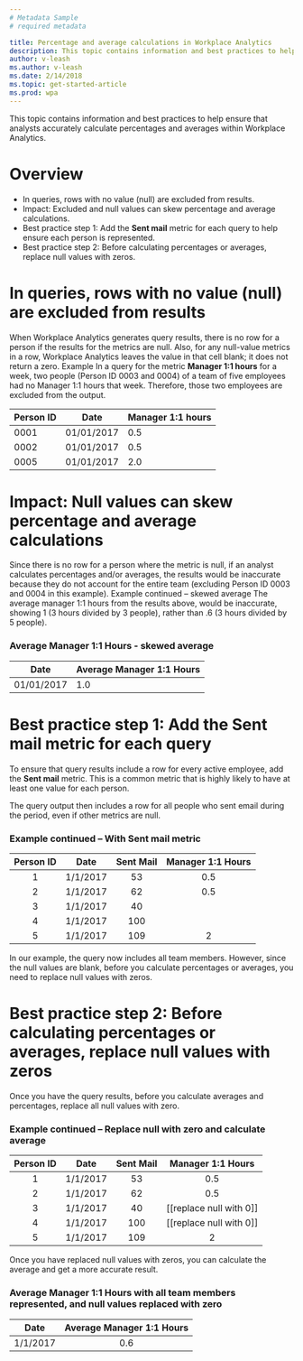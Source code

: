 ```yaml
---
# Metadata Sample
# required metadata

title: Percentage and average calculations in Workplace Analytics
description: This topic contains information and best practices to help ensure that analysts accurately calculate percentages and averages within Workplace Analytics. 
author: v-leash
ms.author: v-leash
ms.date: 2/14/2018
ms.topic: get-started-article
ms.prod: wpa
---
```


This topic contains information and best practices to help ensure that analysts accurately calculate percentages and averages within Workplace Analytics.
# Overview
* In queries, rows with no value (null) are excluded from results.
* Impact: Excluded and null values can skew percentage and average calculations.
* Best practice step 1: Add the **Sent mail** metric for each query to help ensure each person is represented.
* Best practice step 2: Before calculating percentages or averages, replace null values with zeros.

# In queries, rows with no value (null) are excluded from results
When Workplace Analytics generates query results, there is no row for a person if the results for the metrics are null. Also, for any null-value metrics in a row, Workplace Analytics leaves the value in that cell blank; it does not return a zero.
Example In a query for the metric **Manager 1:1 hours**  for a week, two people (Person ID 0003 and 0004) of a team of five employees had no Manager 1:1 hours that week. Therefore, those two employees are excluded from the output.


Person ID  | Date | Manager 1:1 hours
---------|----------|---------
0001 | 01/01/2017 | 0.5
0002 | 01/01/2017 | 0.5
0005 | 01/01/2017 | 2.0

# Impact: Null values can skew percentage and average calculations
Since there is no row for a person where the metric is null, if an analyst calculates percentages and/or averages, the results would be inaccurate because they do not account for the entire team (excluding Person ID 0003 and 0004 in this example). 
Example continued – skewed average The average manager 1:1 hours from the results above, would be inaccurate, showing 1 (3 hours divided by 3 people), rather than .6 (3 hours divided by 5 people).

### Average Manager 1:1 Hours - skewed average
Date | Average Manager 1:1 Hours 
---------|----------
 01/01/2017 | 1.0 

# Best practice step 1: Add the Sent mail metric for each query
To ensure that query results include a row for every active employee, add the **Sent mail** metric. This is a common metric that is highly likely to have at least one value for each person.

The query output then includes a row for all people who sent email during the period, even if other metrics are null.

### Example continued – With Sent mail metric

**Person ID**|**Date**|**Sent Mail**|**Manager 1:1 Hours**
:-----:|:-----:|:-----:|:-----:
1|1/1/2017|53|0.5
2|1/1/2017|62|0.5
3|1/1/2017|40| 
4|1/1/2017|100| 
5|1/1/2017|109|2

In our example, the query now includes all team members. However, since the null values are blank, before you calculate percentages or averages, you need to replace null values with zeros.

# Best practice step 2: Before calculating percentages or averages, replace null values with zeros
Once you have the query results, before you calculate averages and percentages, replace all null values with zero.

### Example continued – Replace null with zero and calculate average

**Person ID**|**Date**|**Sent Mail**|**Manager 1:1 Hours**
:-----:|:-----:|:-----:|:-----:
1|1/1/2017|53|0.5
2|1/1/2017|62|0.5
3|1/1/2017|40|[[replace null with 0]]
4|1/1/2017|100|[[replace null with 0]]
5|1/1/2017|109|2

Once you have replaced null values with zeros, you can calculate the average and get a more accurate result.
### Average Manager 1:1 Hours with all team members represented, and null values replaced with zero 
**Date**|**Average Manager 1:1 Hours**
:-----:|:-----:
1/1/2017|0.6